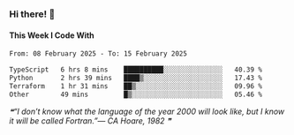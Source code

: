 ### Hi there! 👋

#### This Week I Code With
<!--START_SECTION:waka-->

```txt
From: 08 February 2025 - To: 15 February 2025

TypeScript   6 hrs 8 mins    ██████████░░░░░░░░░░░░░░░   40.39 %
Python       2 hrs 39 mins   ████▒░░░░░░░░░░░░░░░░░░░░   17.43 %
Terraform    1 hr 31 mins    ██▒░░░░░░░░░░░░░░░░░░░░░░   09.96 %
Other        49 mins         █▒░░░░░░░░░░░░░░░░░░░░░░░   05.46 %
```

<!--END_SECTION:waka-->

<!--STARTS_HERE_QUOTE_README-->
<i>❝“I don’t know what the language of the year 2000 will look like, but I know it will be called Fortran.”— CA Hoare, 1982  ❞</i>
<!--ENDS_HERE_QUOTE_README-->
